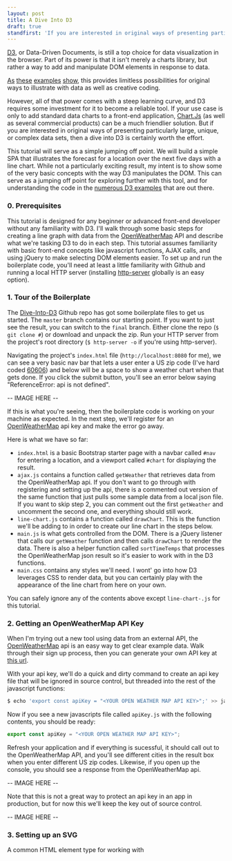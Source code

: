 ```yaml
---
layout: post
title: A Dive Into D3
draft: true
standfirst: 'If you are interested in original ways of presenting particularly large, unique, or complex data sets, then a dive into D3 is certainly worth the effort.'
---
```


[D3](#), or Data-Driven Documents, is still a top choice for data visualization in the browser. Part of its power is that it isn't merely a charts library, but rather a way to add and manipulate DOM elements in response to data.

[As](#) [these](#) [examples](#) [show](#), this provides limitless possibilities for original ways to illustrate with data as well as creative coding.

However, all of that power comes with a steep learning curve, and D3 requires some investment for it to become a reliable tool. If your use case is only to add standard data charts to a front-end application, [Chart.Js](#) (as well as several commercial products) can be a much friendlier solution. But if you are interested in original ways of presenting particularly large, unique, or complex data sets, then a dive into D3 is certainly worth the effort.

This tutorial will serve as a simple jumping off point. We will build a simple SPA that illustrates the forecast for a location over the next five days with a line chart. While not a particularly exciting result, my intent is to show some of the very basic concepts with the way D3 manipulates the DOM. This can serve as a jumping off point for exploring further with this tool, and for understanding the code in the [numerous D3 examples](#) that are out there.

### 0. Prerequisites

This tutorial is designed for any beginner or advanced front-end developer without any familiarity with D3. I'll walk through some basic steps for creating a line graph with data from the [OpenWeatherMap](#) API and describe what we're tasking D3 to do in each step. This tutorial assumes familiarity with basic front-end concepts like javascript functions, AJAX calls, and using jQuery to make selecting DOM elements easier. To set up and run the boilerplate code, you'll need at least a little familiarity with Github and running a local HTTP server (installing [http-server](https://www.npmjs.com/package/http-server) globally is an easy option). 

### 1. Tour of the Boilerplate

The [Dive-Into-D3](#) Github repo has got some boilerplate files to get us started. The `master` branch contains our starting point. If you want to just see the result, you can switch to the `final` branch. Either clone the repo (`$ git clone #`) or download and unpack the zip. Run your HTTP server from the project's root directory (`$ http-server -o` if you're using http-server). 

Navigating the project's `index.html` file (`http://localhost:8080` for me), we can see a very basic nav bar that lets a user enter a US zip code (I've hard coded [60606](https://en.wikipedia.org/wiki/Willis_Tower)) and below will be a space to show a weather chart when that gets done. If you click the submit button, you'll see an error below saying "ReferenceError: api is not defined". 

-- IMAGE HERE -- 

If this is what you're seeing, then the boilerplate code is working on your machine as expected. In the next step, we'll register for an [OpenWeatherMap](#) api key and make the error go away.

Here is what we have so far:
 - `index.html` is a basic Bootstrap starter page with a navbar called `#nav` for entering a location, and a viewport called `#chart` for displaying the result.
 - `ajax.js` contains a function called `getWeather` that retrieves data from the OpenWeatherMap api. If you don't want to go through with registering and setting up the api, there is a commented out version of the same function that just pulls some sample data from a local json file. If you want to skip step 2, you can comment out the first `getWeather` and uncomment the second one, and everything should still work.
 - `line-chart.js` contains a function called `drawChart`. This is the function we'll be adding to in order to create our line chart in the steps below.
 - `main.js` is what gets controlled from the DOM. There is a jQuery listener that calls our `getWeather` function and then calls `drawChart` to render the data. There is also a helper function called `sortTimeTemps` that processes the OpenWeatherMap json result so it's easier to work with in the D3 functions.
 - `main.css` contains any styles we'll need. I wont' go into how D3 leverages CSS to render data, but you can certainly play with the appearance of the line chart from here on your own.

You can safely ignore any of the contents above except `line-chart-.js` for this tutorial.


### 2. Getting an OpenWeatherMap API Key

When I'm trying out a new tool using data from an external API, the [OpenWeatherMap](#) api is an easy way to get clear example data. Walk through their sign up process, then you can generate your own API key at [this url](https://home.openweathermap.org/api_keys).

With your api key, we'll do a quick and dirty command to create an api key file that will be ignored in source control, but threaded into the rest of the javascript functions:
```bash
$ echo 'export const apiKey = "<YOUR OPEN WEATHER MAP API KEY>";' >> javascripts/apiKey.js
```

Now if you see a new javascripts file called `apiKey.js` with the following contents, you should be ready:
```javascript
export const apiKey = "<YOUR OPEN WEATHER MAP API KEY>";
```

Refresh your application and if everything is sucessful, it should call out to the OpenWeatherMap API, and you'll see different cities in the result box when you enter different US zip codes. Likewise, if you open up the console, you should see a response from the OpenWeatherMap api.


-- IMAGE HERE -- 


Note that this is not a great way to protect an api key in an app in production, but for now this we'll keep the key out of source control.

-- IMAGE HERE -- 

### 3. Setting up an SVG

A common HTML element type for working with 
